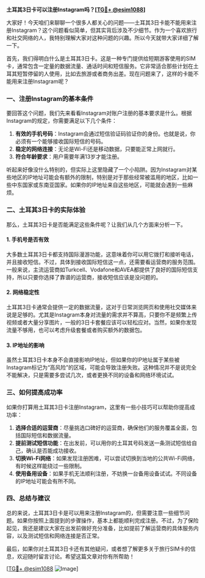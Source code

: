 **土耳其3日卡可以注册Instagram吗？[[TG💪+ @esim1088](https://t.me/s/esim1088)]**

大家好！今天咱们来聊聊一个很多人都关心的问题——土耳其3日卡能不能用来注册Instagram？这个问题看似简单，但其实背后涉及不少细节。作为一个喜欢旅行和社交网络的人，我特别理解大家对这种问题的兴趣。所以今天就带大家详细了解一下。

首先，我们得明白什么是土耳其3日卡。这是一种专门提供给短期游客使用的SIM卡，通常包含一定量的数据流量、通话时间和短信服务。它非常适合那些计划在土耳其短暂停留的人使用，比如去旅游或者商务出差。现在问题来了，这样的卡能不能用来注册Instagram呢？

### **一、注册Instagram的基本条件**

要回答这个问题，我们先来看看Instagram对账户注册的基本要求是什么。根据Instagram的规定，你需要满足以下几个条件：

1. **有效的手机号码**：Instagram会通过短信验证码验证你的身份。也就是说，你必须有一个能够接收国际短信的号码。
2. **稳定的网络连接**：无论是Wi-Fi还是移动数据，只要能正常上网就行。
3. **符合年龄要求**：用户需要年满13岁才能注册。

听起来好像没什么特别的，但实际上这里隐藏了一个小陷阱。因为Instagram对某些地区的IP地址可能会有额外的限制，特别是对于那些经常被滥用的地区，比如一些中东国家或东南亚国家。如果你的IP地址来自这些地区，可能就会遇到一些麻烦。

### **二、土耳其3日卡的实际体验**

那么，土耳其3日卡是否能满足这些条件呢？让我们从几个方面来分析一下。

#### **1. 手机号是否有效**

大多数土耳其3日卡都支持国际漫游功能，这意味着你可以用它拨打和接听电话，并且接收短信。不过，具体到接收国际短信这一点，还需要看运营商的服务范围。一般来说，主流运营商如Turkcell、Vodafone和AVEA都提供了良好的国际短信支持，所以只要你选择了靠谱的运营商，接收短信应该是没问题的。

#### **2. 网络稳定性**

土耳其3日卡通常会提供一定的数据流量，这对于日常浏览网页和使用社交媒体来说是足够的。尤其是Instagram本身对流量的需求并不算高，只要你不是频繁上传视频或者大量分享图片，一般的3日卡套餐应该可以轻松应对。当然，如果你发现流量不够用，也可以考虑升级套餐或者购买额外的数据包。

#### **3. IP地址的影响**

虽然土耳其3日卡本身不会直接影响IP地址，但如果你的IP地址属于某些被Instagram标记为“高风险”的区域，可能会导致注册失败。这种情况并不是说完全不能解决，只是需要多尝试几次，或者更换不同的设备和网络环境试试。

### **三、如何提高成功率**

如果你打算用土耳其3日卡注册Instagram，这里有一些小技巧可以帮助你提高成功率：

1. **选择合适的运营商**：尽量挑选口碑好的运营商，确保他们的服务覆盖全面，包括国际短信和数据流量。
2. **提前测试短信功能**：在出发前，可以用你的土耳其号码发送一条测试短信给自己，确认是否能成功接收。
3. **切换Wi-Fi网络**：如果发现注册困难，可以尝试切换到当地的公共Wi-Fi网络，有时候这样能绕过一些限制。
4. **使用备用设备**：如果手机无法顺利注册，不妨换一台备用设备试试。不同设备的IP地址可能会有所不同。

### **四、总结与建议**

总的来说，土耳其3日卡是可以用来注册Instagram的，但需要注意一些细节问题。如果你按照上面提到的步骤操作，基本上都能顺利完成注册。不过，为了保险起见，我还是建议大家在出发前做好充分准备，比如提前了解运营商的具体服务内容，以及测试短信和网络连接是否正常。

最后，如果你对土耳其3日卡还有其他疑问，或者想了解更多关于旅行SIM卡的信息，欢迎随时留言讨论。希望这篇文章对你有所帮助！

[[TG💪+ @esim1088](https://t.me/s/esim1088) ![Image](https://i.postimg.cc/4NQfJmqS/Snipaste-2025-05-13-00-14-12.png)]